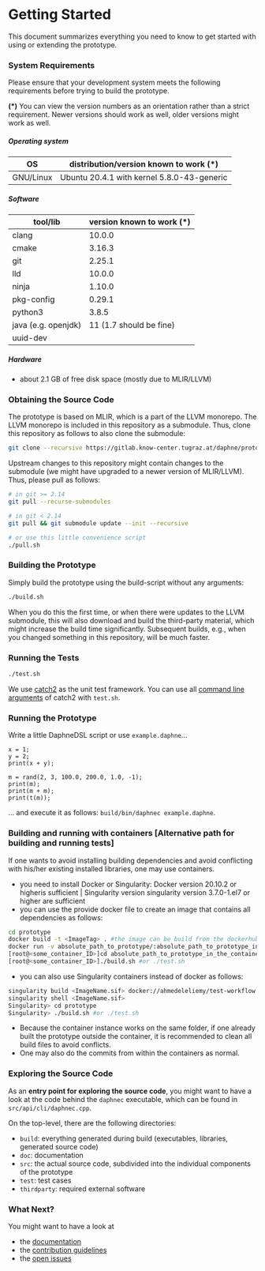 <!--
Copyright 2021 The DAPHNE Consortium

Licensed under the Apache License, Version 2.0 (the "License");
you may not use this file except in compliance with the License.
You may obtain a copy of the License at

    http://www.apache.org/licenses/LICENSE-2.0

Unless required by applicable law or agreed to in writing, software
distributed under the License is distributed on an "AS IS" BASIS,
WITHOUT WARRANTIES OR CONDITIONS OF ANY KIND, either express or implied.
See the License for the specific language governing permissions and
limitations under the License.
-->

# Getting Started

This document summarizes everything you need to know to get started with using or extending the prototype.

### System Requirements

Please ensure that your development system meets the following requirements before trying to build the prototype.

**(*)**
You can view the version numbers as an orientation rather than a strict requirement.
Newer versions should work as well, older versions might work as well.

##### Operating system

| OS | distribution/version known to work (*) |
| --- | --- |
| GNU/Linux | Ubuntu 20.4.1 with kernel 5.8.0-43-generic |

##### Software

| tool/lib | version known to work (*) |
| ----------- | ----------- |
| clang | 10.0.0 |
| cmake | 3.16.3 |
| git | 2.25.1 |
| lld | 10.0.0 |
| ninja | 1.10.0 |
| pkg-config | 0.29.1 |
| python3 | 3.8.5 |
| java (e.g. openjdk) | 11 (1.7 should be fine) |
| uuid-dev |  |

##### Hardware

  - about 2.1 GB of free disk space (mostly due to MLIR/LLVM)

### Obtaining the Source Code

The prototype is based on MLIR, which is a part of the LLVM monorepo.
The LLVM monorepo is included in this repository as a submodule.
Thus, clone this repository as follows to also clone the submodule:

```bash
git clone --recursive https://gitlab.know-center.tugraz.at/daphne/prototype.git
```

Upstream changes to this repository might contain changes to the submodule (we might have upgraded to a newer version of MLIR/LLVM).
Thus, please pull as follows:

```bash
# in git >= 2.14
git pull --recurse-submodules

# in git < 2.14
git pull && git submodule update --init --recursive

# or use this little convenience script
./pull.sh
```

### Building the Prototype

Simply build the prototype using the build-script without any arguments:

```bash
./build.sh
```

When you do this the first time, or when there were updates to the LLVM submodule, this will also download and build the third-party material, which might increase the build time significantly.
Subsequent builds, e.g., when you changed something in this repository, will be much faster.

### Running the Tests

```bash
./test.sh
```

We use [catch2](https://github.com/catchorg/Catch2) as the unit test framework. You can use all [command line arguments](https://github.com/catchorg/Catch2/blob/devel/docs/command-line.md#top) of catch2 with `test.sh`.

### Running the Prototype

Write a little DaphneDSL script or use `example.daphne`...

```
x = 1;
y = 2;
print(x + y);

m = rand(2, 3, 100.0, 200.0, 1.0, -1);
print(m);
print(m + m);
print(t(m));
```

... and execute it as follows: `build/bin/daphnec example.daphne`.

### Building and running with containers [Alternative path for building and running tests]
If one wants to avoid installing building dependencies and avoid conflicting with his/her existing installed libraries, one may use containers.
- you need to install Docker or Singularity:  Docker version 20.10.2 or higheris sufficient | Singularity version singularity version 3.7.0-1.el7 or higher are sufficient
- you can use the provide docker file to create an image that contains all dependencies as follows:
```bash
cd prototype
docker build -t <ImageTag> . #the image can be build from the dockerhub docker://ahmedeleliemy/test-workflow:latest as well
docker run -v absolute_path_to_prototype/:absolute_path_to_prototype_in_the_container -it <ImageTag> bash
[root@<some_container_ID>]cd absolute_path_to_prototype_in_the_container
[root@<some_container_ID>]./build.sh #or ./test.sh  
```
 - you can also use Singularity containers instead of docker as follows:
  ```bash
singularity build <ImageName.sif> docker://ahmedeleliemy/test-workflow #one can also use [Singularity python](https://singularityhub.github.io/singularity-cli/)  to convert the provided Dockerfile into Singularity recipe 
singularity shell <ImageName.sif>
Singularity> cd prototype
Singularity> ./build.sh #or ./test.sh  
```
- Because the container instance works on the same folder, if one already built the prototype outside the container, it is recommended to clean all build files to avoid conflicts.
- One may also do the commits from within the containers as normal.

### Exploring the Source Code

As an **entry point for exploring the source code**, you might want to have a look at the code behind the `daphnec` executable, which can be found in `src/api/cli/daphnec.cpp`.

On the top-level, there are the following directories:

- `build`: everything generated during build (executables, libraries, generated source code)
- `doc`: documentation
- `src`: the actual source code, subdivided into the individual components of the prototype
- `test`: test cases
- `thirdparty`: required external software

### What Next?

You might want to have a look at
- the [documentation](https://gitlab.know-center.tugraz.at/daphne/prototype/-/tree/master/doc)
- the [contribution guidelines](https://gitlab.know-center.tugraz.at/daphne/prototype/-/blob/master/CONTRIBUTING.md)
- the [open issues](https://gitlab.know-center.tugraz.at/daphne/prototype/-/issues)
